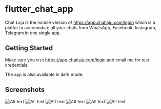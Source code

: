 # flutter_chat_app

Chat Laju is the mobile version of https://app.chatlaju.com/login which is a platfor to accomodate all your chats from WhatsApp, Facebook, Instagram, Telegram in one single app.

## Getting Started

Make sure you visit https://app.chatlaju.com/login and email me for test credentials.

The app is also available in dark mode.

## Screenshots

![Alt text](screenshots/login.png) ![Alt text](screenshots/chats.png) ![Alt text](screenshots/chats.png)
![Alt text](screenshots/contacts.png) ![Alt text](screenshots/channels.png) ![Alt text](screenshots/settings.png)

